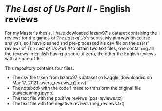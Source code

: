 # _The Last of Us Part II_ - English reviews

For my Master's thesis, I have dowloaded lazaro97's dataset containing the reviews for the games of _The Last of Us_'s series. My aim was discourse analysis, so I have cleaned and pre-processed his csv file on the users' reviews of _The Last of Us Part II_ to obtain two text files, one containing all the reviews in English having a score of zero, the other the English reviews with a score of 10.

This repository contains four files:
- The csv file taken from lazaro97's dataset on Kaggle, downloaded on May 17, 2021 (users_reviews_g2.csv)
- The notebook with the code I made to transform the original file (datacleaning.ipynb)
- The text file with the positive reviews (pos_reviews.txt)
- The text file with the negative reviews (neg_reviews.txt)
